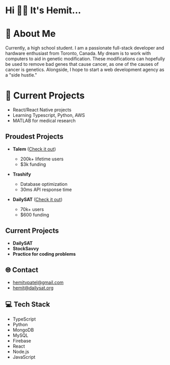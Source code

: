 # Hi 👋🏽 It's Hemit... 

# 💫 About Me  
Currently, a high school student. I am a passionate full-stack developer and hardware enthusiast from Toronto, Canada. My dream is to work with computers to aid in genetic modification. These modifications can hopefully be used to remove bad genes that cause cancer, as one of the causes of cancer is genetics. Alongside, I hope to start a web development agency as a "side hustle."

# 🔭 Current Projects  
- React/React Native projects  
- Learning Typescript, Python, AWS  
- MATLAB for medical research  

## Proudest Projects  
- **Talem** ([Check it out](http://www.talem.org))  
  - 200k+ lifetime users  
  - $3k funding  

- **Trashify**  
  - Database optimization  
  - 30ms API response time  

- **DailySAT** ([Check it out](http://www.dailysat.tech))  
  - 70k+ users  
  - $600 funding  

## Current Projects

- **DailySAT**
- **StockSavvy**
- **Practice for coding problems**

## 🌐 Contact  
- hemitvpatel@gmail.com  
- hemit@dailysat.org  

## 💻 Tech Stack  
- TypeScript  
- Python  
- MongoDB  
- MySQL  
- Firebase  
- React  
- Node.js  
- JavaScript  
